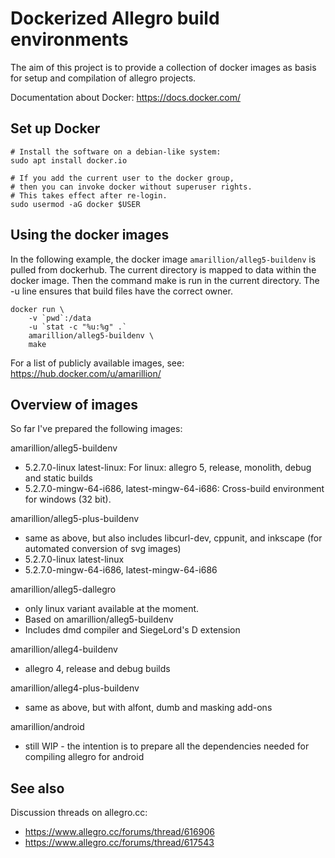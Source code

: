 # Dockerized Allegro build environments

The aim of this project is to provide a collection of docker images as basis for setup and compilation of allegro projects.

Documentation about Docker: https://docs.docker.com/

## Set up Docker

	# Install the software on a debian-like system:
	sudo apt install docker.io

	# If you add the current user to the docker group,
	# then you can invoke docker without superuser rights.
	# This takes effect after re-login.
	sudo usermod -aG docker $USER

## Using the docker images

In the following example, the docker image `amarillion/alleg5-buildenv` is pulled
from dockerhub. The current directory is mapped to data within the docker image.
Then the command make is run in the current directory. The -u line ensures that build files have the correct owner.

	docker run \
		-v `pwd`:/data
		-u `stat -c "%u:%g" .`
		amarillion/alleg5-buildenv \
		make

For a list of publicly available images, see:
https://hub.docker.com/u/amarillion/

## Overview of images

So far I've prepared the following images:

amarillion/alleg5-buildenv
* 5.2.7.0-linux latest-linux: For linux: allegro 5, release, monolith, debug and static builds
* 5.2.7.0-mingw-64-i686, latest-mingw-64-i686: Cross-build environment for windows (32 bit).

amarillion/alleg5-plus-buildenv
* same as above, but also includes libcurl-dev, cppunit, and inkscape (for automated conversion of svg images)
* 5.2.7.0-linux latest-linux
* 5.2.7.0-mingw-64-i686, latest-mingw-64-i686

amarillion/alleg5-dallegro
* only linux variant available at the moment.
* Based on amarillion/alleg5-buildenv
* Includes dmd compiler and SiegeLord's D extension

amarillion/alleg4-buildenv
* allegro 4, release and debug builds

amarillion/alleg4-plus-buildenv
* same as above, but with alfont, dumb and masking add-ons

amarillion/android
* still WIP - the intention is to prepare all the dependencies needed for compiling allegro for android

## See also

Discussion threads on allegro.cc: 
* https://www.allegro.cc/forums/thread/616906
* https://www.allegro.cc/forums/thread/617543
